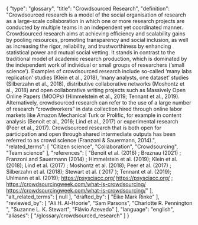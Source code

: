 {
    "type": "glossary",
    "title": "Crowdsourced Research",
    "definition": "Crowdsourced research is a model of the social organisation of research as a large-scale collaboration in which one or more research projects are conducted by multiple teams in an independent yet coordinated manner. Crowdsourced research aims at achieving efficiency and scalability gains by pooling resources, promoting transparency and social inclusion, as well as increasing the rigor, reliability, and trustworthiness by enhancing statistical power and mutual social vetting. It stands in contrast to the traditional model of academic research production, which is dominated by the independent work of individual or small groups of researchers (‘small science’). Examples of crowdsourced research include so-called ‘many labs replication’ studies (Klein et al., 2018), ‘many analysts, one dataset’ studies (Silberzahn et al., 2018), distributive collaborative networks (Moshontz et al., 2018) and open collaborative writing projects such as Massively Open Online Papers (MOOPs) (Himmelstein et al., 2019; Tennant et al., 2019). Alternatively, crowdsourced research can refer to the use of a large number of research “crowdworkers” in data collection hired through online labor markets like Amazon Mechanical Turk or Prolific, for example in content analysis (Benoit et al., 2016; Lind et al., 2017) or experimental research (Peer et al., 2017). Crowdsourced research that is both open for participation and open through shared intermediate outputs has been referred to as crowd science (Franzoni & Sauermann, 2014).",
    "related_terms": [
        "Citizen science",
        "Collaboration",
        "Crowdsourcing",
        "Team science"
    ],
    "references": [
        "Benoit et al. (2016) ; Breznau (2021) ;  Franzoni and Sauermann (2014) ; Himmelstein et al. (2019); Klein et al. (2018); Lind et al. (2017) ; Moshontz et al. (2018); Peer et al. (2017) ; Silberzahn et al. (2018); Stewart et al. ( 2017 ); Tennant et al. (2019); Uhlmann et al. (2019); https://psysciacc.org/ https://psysciacc.org/ ; https://crowdsourcingweek.com/what-is-crowdsourcing/ https://crowdsourcingweek.com/what-is-crowdsourcing/"
    ],
    "alt_related_terms": [
        null
    ],
    "drafted_by": [
        "Eike Mark Rinke"
    ],
    "reviewed_by": [
        "Ali H. Al-Hoorie",
        "Sam Parsons",
        "Charlotte R. Pennington ",
        "Suzanne L. K. Stewart",
        "Flávio Azevedo"
    ],
    "language": "english",
    "aliases": [
        "/glossary/crowdsourced_research"
    ]
}